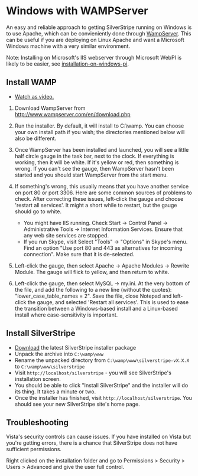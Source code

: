 # Windows with WAMPServer

An easy and reliable approach to getting SilverStripe running on Windows is to use Apache, which can be convieniently
done through [WampServer](http://www.wampserver.com/en/). This can be useful if you are deploying on Linux Apache and
want a Microsoft Windows machine with a very similar environment.

Note: Installing on Microsoft's IIS webserver through Microsoft WebPI is likely to be easier, see
[installation-on-windows-pi](windows-pi).

## Install WAMP

*  [Watch as video.](http://www.silverstripe.com/assets/screencasts/silverstripe-installation-wamp/index.html)

1.  Download WampServer from http://www.wampserver.com/en/download.php
2.  Run the installer.  By default, it will install to C:\wamp.  You can choose your own install path if you wish; the
directories mentioned below will also be different.
3.  Once WampServer has been installed and launched, you will see a little half circle gauge in the task bar, next to
the clock.  If everything is working, then it will be white.  If it's yellow or red, then something is wrong.  If you
can't see the gauge, then WampServer hasn't been started and you should start WampServer from the start menu.
4.  If something's wrong, this usually means that you have another service on port 80 or port 3306.   Here are some
common sources of problems to check.  After correcting these issues, left-click the gauge and choose 'restart all
services'.  It might a short while to restart, but the gauge should go to white.

    * You might have IIS running.  Check Start -> Control Panel -> Administrative Tools -> Internet Information
Services.   Ensure that any web site services are stopped.
    * If you run Skype, visit Select "Tools" -> "Options" in Skype's menu.  Find an option "Use port 80 and 443 as
alternatives for incoming connection".  Make sure that it is de-selected.
5.  Left-click the gauge, then select Apache -> Apache Modules -> Rewrite Module.  The gauge will flick to yellow, and
then return to white.
6.  Left-click the gauge, then select MySQL -> my.ini. At the very bottom of the file, and add the following to a new
line (without the quotes): "lower_case_table_names = 2". Save the file, close Notepad and left-click the gauge, and
selected 'Restart all services'. This is used to ease the transition between a Windows-based install and a Linux-based
install where case-sensitivity is important.

## Install SilverStripe

 * [Download](http://silverstripe.org/download) the latest SilverStripe installer package
 *  Unpack the archive into `C:\wamp\www`
 *  Rename the unpacked directory from `C:\wamp\www\silverstripe-vX.X.X` to `C:\wamp\www\silverstripe`
 *  Visit `http://localhost/silverstripe` - you will see SilverStripe's installation screen.
 * You should be able to click "Install SilverStripe" and the installer will do its thing.  It takes a minute or two.
 * Once the installer has finished, visit `http://localhost/silverstripe`.  You should see your new SilverStripe site's
home page.

## Troubleshooting

Vista's security controls can cause issues. If you have installed on Vista but you're getting errors, there is a chance
that SilverStripe does not have sufficient permissions.

Right clicked on the installation folder and go to Permissions > Security > Users > Advanced and give the user full
control. 